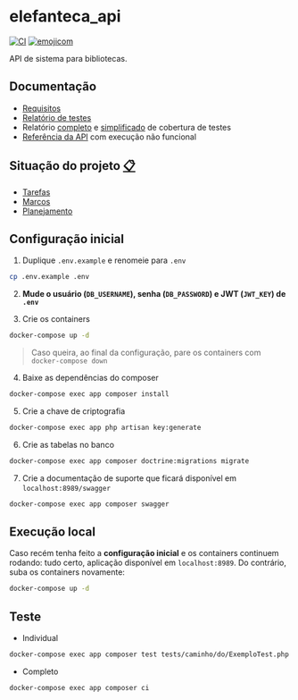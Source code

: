 # elefanteca_api

[![CI](https://github.com/nenitf/elefanteca_api/actions/workflows/ci.yml/badge.svg)](https://github.com/nenitf/elefanteca_api/actions/workflows/ci.yml) [![emojicom](https://img.shields.io/badge/emojicom-%F0%9F%90%9B%20%F0%9F%86%95%20%F0%9F%92%AF%20%F0%9F%91%AE%20%F0%9F%86%98%20%F0%9F%92%A4-%23fff)](http://neni.dev/emojicom)

API de sistema para bibliotecas.

## Documentação

- [Requisitos](https://neni.dev/elefanteca_api/README.txt)
- [Relatório de testes](https://codepen.io/nenitf/full/GREQZRd?url=https://raw.githubusercontent.com/nenitf/elefanteca_api/gh-pages/phpunit-log.xml)
- Relatório [completo](https://neni.dev/elefanteca_api/coverage/dashboard.html) e [simplificado](https://neni.dev/elefanteca_api/coverage.txt) de cobertura de testes
- [Referência da API](https://neni.dev/elefanteca_api/swagger/index.html?url=https://neni.dev/elefanteca_api/swagger/openapi.yaml) com execução não funcional

## <a name="status"></a> Situação do projeto [:clipboard:](#status)

- [Tarefas](https://github.com/nenitf/elefanteca_api/issues)
- [Marcos](https://github.com/nenitf/elefanteca_api/milestones)
- [Planejamento](https://github.com/nenitf/elefanteca_api/projects/2)

## Configuração inicial

1. Duplique `.env.example` e renomeie para `.env`
```sh
cp .env.example .env
```

2. **Mude o usuário (`DB_USERNAME`), senha (`DB_PASSWORD`) e JWT (`JWT_KEY`) de `.env`**

3. Crie os containers
```sh
docker-compose up -d
```
> Caso queira, ao final da configuração, pare os containers com ``docker-compose down``

4. Baixe as dependências do composer
```sh
docker-compose exec app composer install
```

5. Crie a chave de criptografia
```sh
docker-compose exec app php artisan key:generate
```

6. Crie as tabelas no banco
```sh
docker-compose exec app composer doctrine:migrations migrate
```

7. Crie a documentação de suporte que ficará disponível em `localhost:8989/swagger`
```sh
docker-compose exec app composer swagger
```

## Execução local

Caso recém tenha feito a **configuração inicial** e os containers continuem rodando: tudo certo, aplicação disponível em ``localhost:8989``. Do contrário, suba os containers novamente:
```sh
docker-compose up -d
```

## Teste

- Individual
```sh
docker-compose exec app composer test tests/caminho/do/ExemploTest.php
```

- Completo
```sh
docker-compose exec app composer ci
```
